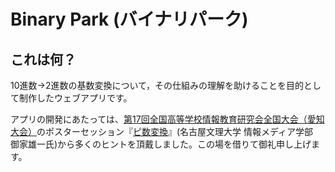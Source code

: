 # Binary Park (バイナリパーク)

## これは何？

10進数→2進数の基数変換について，その仕組みの理解を助けることを目的として制作したウェブアプリです。

アプリの開発にあたっては、[第17回全国高等学校情報教育研究会全国大会（愛知大会）](https://www.zenkojoken.jp/17aichi/)のポスターセッション『[ピ数変換](https://www.zenkojoken.jp/17aichi/20240411384/)』(名古屋文理大学 情報メディア学部　御家雄一氏)から多くのヒントを頂戴しました。この場を借りて御礼申し上げます。
